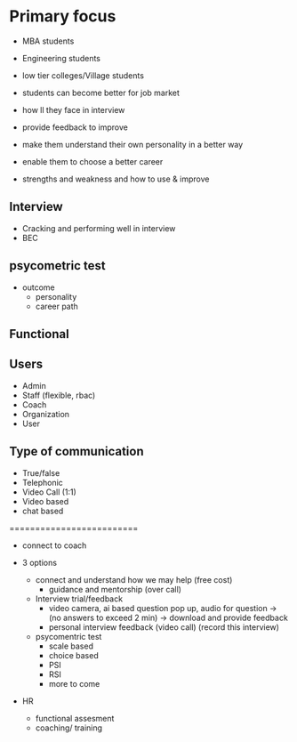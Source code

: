# Primary focus

- MBA students
- Engineering students
- low tier colleges/Village students

- students can become better for job market

- how ll they face in interview
- provide feedback to improve

- make them understand their own personality in a better way
- enable them to choose a better career
- strengths and weakness and how to use & improve

## Interview

- Cracking and performing well in interview
- BEC

## psycometric test

- outcome
  - personality
  - career path

## Functional

## Users

- Admin
- Staff (flexible, rbac)
- Coach
- Organization
- User

## Type of communication

- True/false
- Telephonic
- Video Call (1:1)
- Video based
- chat based

=========================

- connect to coach
- 3 options

  - connect and understand how we may help (free cost)
    - guidance and mentorship (over call)
  - Interview trial/feedback
    - video camera, ai based question pop up, audio for question -> (no answers to exceed 2 min) -> download and provide feedback
    - personal interview feedback (video call) (record this interview)
  - psycomentric test
    - scale based
    - choice based
    - PSI
    - RSI
    - more to come

- HR
  - functional assesment
  - coaching/ training
